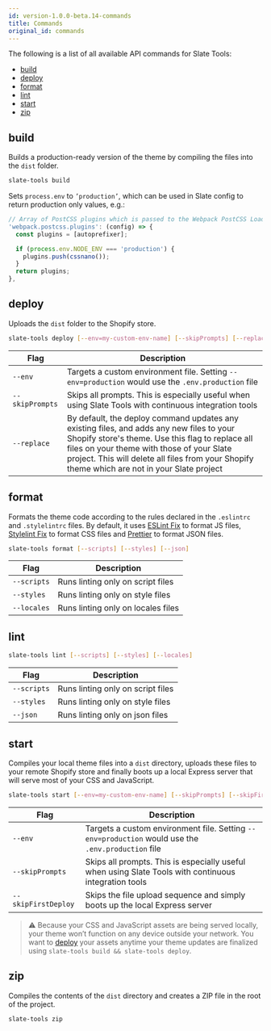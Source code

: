 ```yaml
---
id: version-1.0.0-beta.14-commands
title: Commands
original_id: commands
---
```


The following is a list of all available API commands for Slate Tools:

- [build](#build)
- [deploy](#deploy)
- [format](#format)
- [lint](#lint)
- [start](#start)
- [zip](#zip)

## build

Builds a production-ready version of the theme by compiling the files into the `dist` folder.

```bash
slate-tools build
```

Sets `process.env` to `’production’`, which can be used in Slate config to return production only values, e.g.:

```js
// Array of PostCSS plugins which is passed to the Webpack PostCSS Loader
'webpack.postcss.plugins': (config) => {
  const plugins = [autoprefixer];

  if (process.env.NODE_ENV === 'production') {
    plugins.push(cssnano());
  }
  return plugins;
},
```

## deploy

Uploads the `dist` folder to the Shopify store.

```bash
slate-tools deploy [--env=my-custom-env-name] [--skipPrompts] [--replace]
```

| Flag            | Description                                                                                                                                                                                                                                                                                |
| --------------- | ------------------------------------------------------------------------------------------------------------------------------------------------------------------------------------------------------------------------------------------------------------------------------------------ |
| `--env`         | Targets a custom environment file. Setting `--env=production` would use the `.env.production` file                                                                                                                                                                                         |
| `--skipPrompts` | Skips all prompts. This is especially useful when using Slate Tools with continuous integration tools                                                                                                                                                                                      |
| `--replace`     | By default, the deploy command updates any existing files, and adds any new files to your Shopify store's theme. Use this flag to replace all files on your theme with those of your Slate project. This will delete all files from your Shopify theme which are not in your Slate project |

## format

Formats the theme code according to the rules declared in the `.eslintrc` and `.stylelintrc` files. By default, it uses [ESLint Fix](https://eslint.org/docs/user-guide/command-line-interface#--fix) to format JS files, [Stylelint Fix](https://stylelint.io/user-guide/faq/#how-do-i-automatically-fix-stylistic-violations) to format CSS files and [Prettier](https://github.com/prettier/prettier) to format JSON files.

```bash
slate-tools format [--scripts] [--styles] [--json]
```

| Flag        | Description                        |
| ----------- | ---------------------------------- |
| `--scripts` | Runs linting only on script files  |
| `--styles`  | Runs linting only on style files   |
| `--locales` | Runs linting only on locales files |

## lint

```bash
slate-tools lint [--scripts] [--styles] [--locales]
```

| Flag        | Description                       |
| ----------- | --------------------------------- |
| `--scripts` | Runs linting only on script files |
| `--styles`  | Runs linting only on style files  |
| `--json`    | Runs linting only on json files   |

## start

Compiles your local theme files into a `dist` directory, uploads these files to your remote Shopify store and finally boots up a local Express server that will serve most of your CSS and JavaScript.

```bash
slate-tools start [--env=my-custom-env-name] [--skipPrompts] [--skipFirstDeploy]
```

| Flag                | Description                                                                                           |
| ------------------- | ----------------------------------------------------------------------------------------------------- |
| `--env`             | Targets a custom environment file. Setting `--env=production` would use the `.env.production` file    |
| `--skipPrompts`     | Skips all prompts. This is especially useful when using Slate Tools with continuous integration tools |
| `--skipFirstDeploy` | Skips the file upload sequence and simply boots up the local Express server                           |

> ⚠️ Because your CSS and JavaScript assets are being served locally, your theme won’t function on any device outside your network. You want to [deploy](#deploy) your assets anytime your theme updates are finalized using `slate-tools build && slate-tools deploy`.

## zip

Compiles the contents of the `dist` directory and creates a ZIP file in the root of the project.

```bash
slate-tools zip
```
